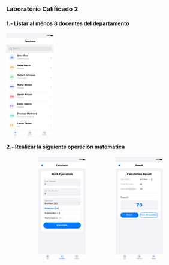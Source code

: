 ### Laboratorio Calificado 2


#### 1.- Listar al ménos 8 docentes del departamento

<img src="./images/teachers_list_screen.png" width="25%" alt="Teachers Screen">

#### 2.- Realizar la siguiente operación matemática

<div style="display: flex; flex-direction: row; justify-content: center; gap: 80px;">
    <img src="./images/calculator_screen.png" width="25%" alt="Calculator Screen">
    <img src="./images/results_screen.png" width="25%" alt="Results Screen">
</div>
